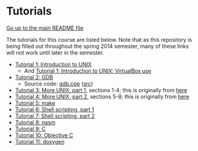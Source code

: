 Tutorials
=========

[Go up to the main README file](../README.html)

The tutorials for this course are listed below. Note that as this
repository is being filled out throughout the spring 2014 semester,
many of these links will not work until later in the semester.

- [Tutorial 1: Introduction to UNIX](01-intro-unix/index.html)
  - And [Tutorial 1: Introduction to UNIX: VirtualBox use](01-intro-unix/virtual-box.html)
- [Tutorial 2: GDB](02-gdb/index.html)
  - Source code: [gdb.cpp](02-gdb/gdb.cpp.html)
    ([src](02-gdb/gdb.cpp))
- [Tutorial 3: More UNIX, part 1](03-04-more-unix/index.html),
  sections 1-4; this is originally from
  [here](http://www.ee.surrey.ac.uk/Teaching/Unix/)
- [Tutorial 4: More UNIX, part 2](03-04-more-unix/index.html),
  sections 5-8; this is originally from
  [here](http://www.ee.surrey.ac.uk/Teaching/Unix/)
- [Tutorial 5: make](05-make/index.html)
- [Tutorial 6: Shell scripting, part 1](06-shell-scripts-pt1/index.html)
- [Tutorial 7: Shell scripting, part 2](07-shell-scripts-pt2/index.html)
- [Tutorial 8: nasm](08-nasm/index.html)
- [Tutorial 9: C](09-c/index.html)
- [Tutorial 10: Objective C](10-objc/index.html)
- [Tutorial 11: doxygen](11-doxygen/index.html)
